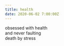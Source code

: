 ```yaml
---
title: health
date: 2020-06-02 7:00:00Z
---
```


obsessed with health  
and never faulting  
death by stress  